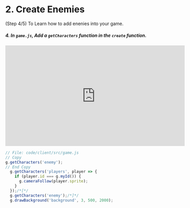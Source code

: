 # 2. Create Enemies

(Step 4/5) To Learn how to add enenies into your game.

##### 4. In `game.js`, Add a `getCharacters` function in the `create` function.

<iframe width="560" height="315" src="https://www.youtube.com/embed/fTJp0inDN2U" frameborder="0" allow="accelerometer; autoplay; clipboard-write; encrypted-media; gyroscope; picture-in-picture" allowfullscreen></iframe>

```javascript
// File: code/client/src/game.js
// Copy
g.getCharacters('enemy');
// End Copy
  g.getCharacters('players', player => {
    if (player.id === g.myId()) {
      g.cameraFollow(player.sprite);
    }
  });/*[*/
  g.getCharacters('enemy');/*]*/
  g.drawBackground('background', 3, 500, 2000);
```
